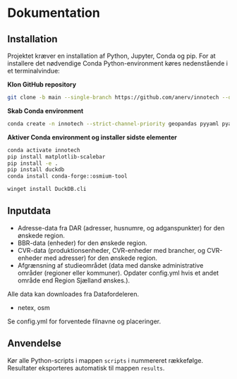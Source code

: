 # Dokumentation

## Installation

Projektet kræver en installation af Python, Jupyter, Conda og pip. For at installere det nødvendige Conda Python-environment køres nedenstående i et terminalvindue:

**Klon GitHub repository**

````bash
git clone -b main --single-branch https://github.com/anerv/innotech --depth 1
````

**Skab Conda environment**
```bash
conda create -n innotech --strict-channel-priority geopandas pyyaml pyarrow overpy contextily sklearn h3-py ipykernel
```

**Aktiver Conda environment og installer sidste elementer**
````bash
conda activate innotech
pip install matplotlib-scalebar
pip install -e .
pip install duckdb
conda install conda-forge::osmium-tool
````

````bash
winget install DuckDB.cli
````

## Inputdata

- Adresse-data fra DAR (adresser, husnumre, og adganspunkter) for den ønskede region.
- BBR-data (enheder) for den ønskede region.
- CVR-data (produktionsenheder, CVR-enheder med brancher, og CVR-enheder med adresser) for den ønskede region.
- Afgrænsning af studieområdet (data med danske administrative områder (regioner eller kommuner). Opdater config.yml hvis et andet område end Region Sjælland ønskes.). 

Alle data kan downloades fra Datafordeleren.

- netex, osm

Se config.yml for forventede filnavne og placeringer.

## Anvendelse

Kør alle Python-scripts i mappen `scripts` i nummereret rækkefølge. Resultater eksporteres automatisk til mappen `results`.


